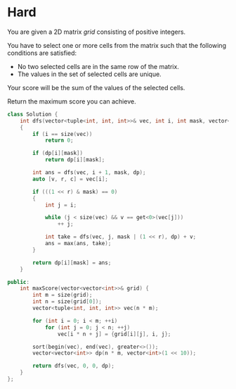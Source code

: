 # Hard

You are given a 2D matrix $grid$ consisting of positive integers.

You have to select one or more cells from the matrix such that the following conditions are satisfied:

- No two selected cells are in the same row of the matrix.
- The values in the set of selected cells are unique.

Your score will be the sum of the values of the selected cells.

Return the maximum score you can achieve.

```cpp
class Solution {
    int dfs(vector<tuple<int, int, int>>& vec, int i, int mask, vector<vector<int>>& dp)
    {
        if (i == size(vec))
            return 0;

        if (dp[i][mask])
            return dp[i][mask];

        int ans = dfs(vec, i + 1, mask, dp);
        auto [v, r, c] = vec[i];

        if (((1 << r) & mask) == 0)
        {
            int j = i;

            while (j < size(vec) && v == get<0>(vec[j]))
                ++ j;

            int take = dfs(vec, j, mask | (1 << r), dp) + v;
            ans = max(ans, take);
        }

        return dp[i][mask] = ans;
    }

public:
    int maxScore(vector<vector<int>>& grid) {
        int m = size(grid);
        int n = size(grid[0]);
        vector<tuple<int, int, int>> vec(n * m);

        for (int i = 0; i < m; ++i)
            for (int j = 0; j < n; ++j)
                vec[i * n + j] = {grid[i][j], i, j};

        sort(begin(vec), end(vec), greater<>());
        vector<vector<int>> dp(n * m, vector<int>(1 << 10));

        return dfs(vec, 0, 0, dp);
    }
};
```
